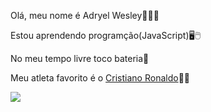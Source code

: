 Olá, meu nome é Adryel Wesley🤙🇧🇷

Estou aprendendo programção(JavaScript)🖥️🖱️

No meu tempo livre toco bateria🥁

Meu atleta favorito é o [Cristiano Ronaldo](https://pt.wikipedia.org/wiki/Cristiano_Ronaldo)🐐🤖

![](https://tenor.com/pt-BR/view/avaí-pedro-guilherme-flamengo-pedro-gif-26293388)
